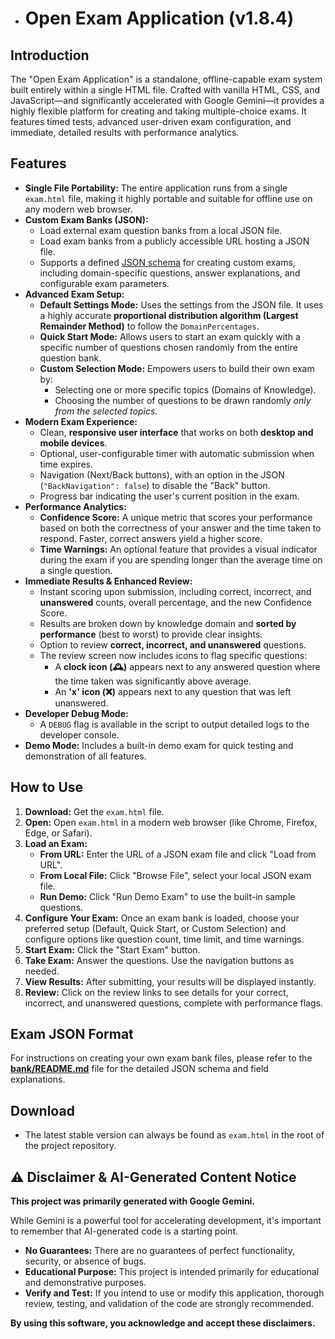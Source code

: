 *   # Open Exam Application (v1.8.4)

## Introduction

The "Open Exam Application" is a standalone, offline-capable exam system built entirely within a single HTML file. Crafted with vanilla HTML, CSS, and JavaScript—and significantly accelerated with Google Gemini—it provides a highly flexible platform for creating and taking multiple-choice exams. It features timed tests, advanced user-driven exam configuration, and immediate, detailed results with performance analytics.

## Features

*   **Single File Portability:** The entire application runs from a single `exam.html` file, making it highly portable and suitable for offline use on any modern web browser.
*   **Custom Exam Banks (JSON):**
    *   Load external exam question banks from a local JSON file.
    *   Load exam banks from a publicly accessible URL hosting a JSON file.
    *   Supports a defined [JSON schema](./bank/README.md) for creating custom exams, including domain-specific questions, answer explanations, and configurable exam parameters.
*   **Advanced Exam Setup:**
    *   **Default Settings Mode:** Uses the settings from the JSON file. It uses a highly accurate **proportional distribution algorithm (Largest Remainder Method)** to follow the `DomainPercentages`.
    *   **Quick Start Mode:** Allows users to start an exam quickly with a specific number of questions chosen randomly from the entire question bank.
    *   **Custom Selection Mode:** Empowers users to build their own exam by:
        *   Selecting one or more specific topics (Domains of Knowledge).
        *   Choosing the number of questions to be drawn randomly *only from the selected topics*.
*   **Modern Exam Experience:**
    *   Clean, **responsive user interface** that works on both **desktop and mobile devices**.
    *   Optional, user-configurable timer with automatic submission when time expires.
    *   Navigation (Next/Back buttons), with an option in the JSON (`"BackNavigation": false`) to disable the "Back" button.
    *   Progress bar indicating the user's current position in the exam.
*   **Performance Analytics:**
    *   **Confidence Score:** A unique metric that scores your performance based on both the correctness of your answer and the time taken to respond. Faster, correct answers yield a higher score.
    *   **Time Warnings:** An optional feature that provides a visual indicator during the exam if you are spending longer than the average time on a single question.
*   **Immediate Results & Enhanced Review:**
    *   Instant scoring upon submission, including correct, incorrect, and **unanswered** counts, overall percentage, and the new Confidence Score.
    *   Results are broken down by knowledge domain and **sorted by performance** (best to worst) to provide clear insights.
    *   Option to review **correct, incorrect, and unanswered** questions.
    *   The review screen now includes icons to flag specific questions:
        *   A **clock icon (🕰️)** appears next to any answered question where the time taken was significantly above average.
        *   An **'x' icon (❌)** appears next to any question that was left unanswered.
*   **Developer Debug Mode:**
    *   A `DEBUG` flag is available in the script to output detailed logs to the developer console.
*   **Demo Mode:** Includes a built-in demo exam for quick testing and demonstration of all features.

## How to Use

1.  **Download:** Get the `exam.html` file.
2.  **Open:** Open `exam.html` in a modern web browser (like Chrome, Firefox, Edge, or Safari).
3.  **Load an Exam:**
    *   **From URL:** Enter the URL of a JSON exam file and click "Load from URL".
    *   **From Local File:** Click "Browse File", select your local JSON exam file.
    *   **Run Demo:** Click "Run Demo Exam" to use the built-in sample questions.
4.  **Configure Your Exam:** Once an exam bank is loaded, choose your preferred setup (Default, Quick Start, or Custom Selection) and configure options like question count, time limit, and time warnings.
5.  **Start Exam:** Click the "Start Exam" button.
6.  **Take Exam:** Answer the questions. Use the navigation buttons as needed.
7.  **View Results:** After submitting, your results will be displayed instantly.
8.  **Review:** Click on the review links to see details for your correct, incorrect, and unanswered questions, complete with performance flags.

## Exam JSON Format

For instructions on creating your own exam bank files, please refer to the **[bank/README.md](./bank/README.md)** file for the detailed JSON schema and field explanations.

## Download

*   The latest stable version can always be found as `exam.html` in the root of the project repository.

## ⚠️ Disclaimer & AI-Generated Content Notice

**This project was primarily generated with Google Gemini.**

While Gemini is a powerful tool for accelerating development, it's important to remember that AI-generated code is a starting point.
*   **No Guarantees:** There are no guarantees of perfect functionality, security, or absence of bugs.
*   **Educational Purpose:** This project is intended primarily for educational and demonstrative purposes.
*   **Verify and Test:** If you intend to use or modify this application, thorough review, testing, and validation of the code are strongly recommended.

**By using this software, you acknowledge and accept these disclaimers.**
